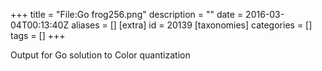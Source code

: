 +++
title = "File:Go frog256.png"
description = ""
date = 2016-03-04T00:13:40Z
aliases = []
[extra]
id = 20139
[taxonomies]
categories = []
tags = []
+++

Output for Go solution to Color quantization

